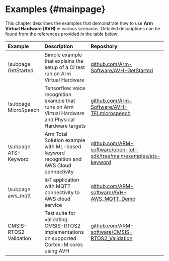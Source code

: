 # Examples {#mainpage}

This chapter describes the examples that demonstrate how to use **Arm Virtual Hardware (AVH)** in various scenarios. Detailed descriptions can be found from the references provided in the table below:

Example               | Description     | Repository
:---------------------|:----------------|:----------------
\subpage GetStarted   | Simple example that explains the setup of a CI test run on Arm Virtual Hardware| [github.com/Arm-Software/AVH-GetStarted](https://github.com/arm-software/AVH-GetStarted)
\subpage MicroSpeech  | Tensorflow voice recognition example that runs on Arm Virtual Hardware and Physical Hardware targets |[github.com/Arm-Software/AVH-TFLmicrospeech](https://github.com/arm-software/AVH-TFLmicrospeech)
\subpage ATS-Keyword  | Arm Total Solution example with ML-based keyword recognition and AWS Cloud connectivity | [github.com/ARM-software/open-iot-sdk/tree/main/examples/ats-keyword](https://github.com/ARM-software/open-iot-sdk/tree/main/examples/ats-keyword)
\subpage aws_mqtt     | IoT application with MQTT connectivity to AWS cloud service | [github.com/ARM-software/AVH-AWS_MQTT_Demo](https://github.com/ARM-software/AVH-AWS_MQTT_Demo)
CMSIS-RTOS2 Validation | Test suite for validating CMSIS-RTOS2 implementations on supported Cortex-M cores using AVH | [github.com/ARM-software/CMSIS-RTOS2_Validation](https://github.com/ARM-software/CMSIS-RTOS2_Validation)
